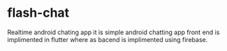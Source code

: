 # flash-chat
Realtime  android chating app
it is simple android chatting app front end is implimented in flutter
where as bacend is implimented using firebase.

